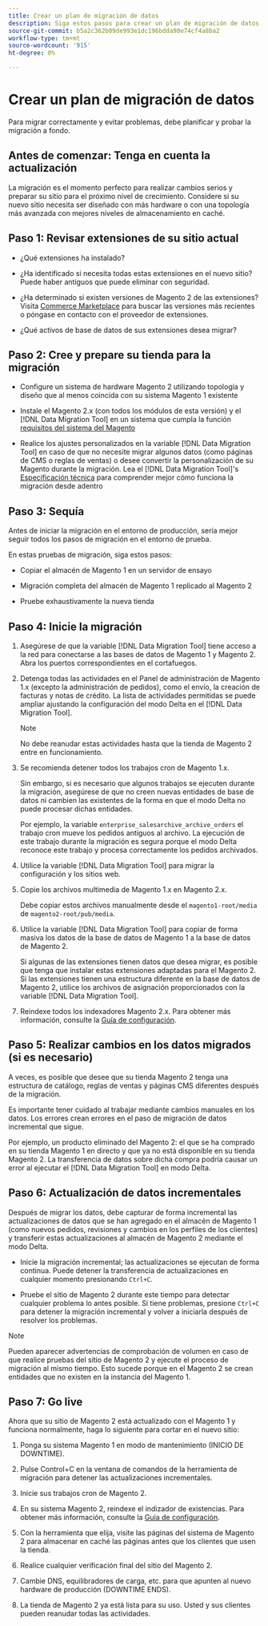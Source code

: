 ```yaml
---
title: Crear un plan de migración de datos
description: Siga estos pasos para crear un plan de migración de datos que garantice una actualización correcta del Magento 1 al Magento 2.
source-git-commit: b5a2c362b09de993e1dc196bdda90e74cf4a8ba2
workflow-type: tm+mt
source-wordcount: '915'
ht-degree: 0%

---
```



# Crear un plan de migración de datos

Para migrar correctamente y evitar problemas, debe planificar y probar la migración a fondo.

## Antes de comenzar: Tenga en cuenta la actualización

La migración es el momento perfecto para realizar cambios serios y preparar su sitio para el próximo nivel de crecimiento. Considere si su nuevo sitio necesita ser diseñado con más hardware o con una topología más avanzada con mejores niveles de almacenamiento en caché.

## Paso 1: Revisar extensiones de su sitio actual

* ¿Qué extensiones ha instalado?

* ¿Ha identificado si necesita todas estas extensiones en el nuevo sitio? Puede haber antiguos que puede eliminar con seguridad.

* ¿Ha determinado si existen versiones de Magento 2 de las extensiones? Visita [Commerce Marketplace] para buscar las versiones más recientes o póngase en contacto con el proveedor de extensiones.

* ¿Qué activos de base de datos de sus extensiones desea migrar?

## Paso 2: Cree y prepare su tienda para la migración

* Configure un sistema de hardware Magento 2 utilizando topología y diseño que al menos coincida con su sistema Magento 1 existente

* Instale el Magento 2.x (con todos los módulos de esta versión) y el [!DNL Data Migration Tool] en un sistema que cumpla la función [requisitos del sistema del Magento]

* Realice los ajustes personalizados en la variable [!DNL Data Migration Tool] en caso de que no necesite migrar algunos datos (como páginas de CMS o reglas de ventas) o desee convertir la personalización de su Magento durante la migración. Lea el [!DNL Data Migration Tool]&#39;s [Especificación técnica](technical-specification.md) para comprender mejor cómo funciona la migración desde adentro

## Paso 3: Sequía

Antes de iniciar la migración en el entorno de producción, sería mejor seguir todos los pasos de migración en el entorno de prueba.

En estas pruebas de migración, siga estos pasos:

* Copiar el almacén de Magento 1 en un servidor de ensayo

* Migración completa del almacén de Magento 1 replicado al Magento 2

* Pruebe exhaustivamente la nueva tienda

## Paso 4: Inicie la migración

1. Asegúrese de que la variable [!DNL Data Migration Tool] tiene acceso a la red para conectarse a las bases de datos de Magento 1 y Magento 2. Abra los puertos correspondientes en el cortafuegos.

1. Detenga todas las actividades en el Panel de administración de Magento 1.x (excepto la administración de pedidos), como el envío, la creación de facturas y notas de crédito. La lista de actividades permitidas se puede ampliar ajustando la configuración del modo Delta en el [!DNL Data Migration Tool].

   >[!NOTE]
   >
   >No debe reanudar estas actividades hasta que la tienda de Magento 2 entre en funcionamiento.

1. Se recomienda detener todos los trabajos cron de Magento 1.x.

   Sin embargo, si es necesario que algunos trabajos se ejecuten durante la migración, asegúrese de que no creen nuevas entidades de base de datos ni cambien las existentes de la forma en que el modo Delta no puede procesar dichas entidades.

   Por ejemplo, la variable `enterprise_salesarchive_archive_orders` el trabajo cron mueve los pedidos antiguos al archivo. La ejecución de este trabajo durante la migración es segura porque el modo Delta reconoce este trabajo y procesa correctamente los pedidos archivados.

1. Utilice la variable [!DNL Data Migration Tool] para migrar la configuración y los sitios web.

1. Copie los archivos multimedia de Magento 1.x en Magento 2.x.

   Debe copiar estos archivos manualmente desde el `magento1-root/media` de `magento2-root/pub/media`.

1. Utilice la variable [!DNL Data Migration Tool] para copiar de forma masiva los datos de la base de datos de Magento 1 a la base de datos de Magento 2.

   Si algunas de las extensiones tienen datos que desea migrar, es posible que tenga que instalar estas extensiones adaptadas para el Magento 2. Si las extensiones tienen una estructura diferente en la base de datos de Magento 2, utilice los archivos de asignación proporcionados con la variable [!DNL Data Migration Tool].

1. Reindexe todos los indexadores Magento 2.x. Para obtener más información, consulte la [Guía de configuración].

## Paso 5: Realizar cambios en los datos migrados (si es necesario)

A veces, es posible que desee que su tienda Magento 2 tenga una estructura de catálogo, reglas de ventas y páginas CMS diferentes después de la migración.

Es importante tener cuidado al trabajar mediante cambios manuales en los datos. Los errores crean errores en el paso de migración de datos incremental que sigue.

Por ejemplo, un producto eliminado del Magento 2: el que se ha comprado en su tienda Magento 1 en directo y que ya no está disponible en su tienda Magento 2. La transferencia de datos sobre dicha compra podría causar un error al ejecutar el [!DNL Data Migration Tool] en modo Delta.

## Paso 6: Actualización de datos incrementales

Después de migrar los datos, debe capturar de forma incremental las actualizaciones de datos que se han agregado en el almacén de Magento 1 (como nuevos pedidos, revisiones y cambios en los perfiles de los clientes) y transferir estas actualizaciones al almacén de Magento 2 mediante el modo Delta.

* Inicie la migración incremental; las actualizaciones se ejecutan de forma continua. Puede detener la transferencia de actualizaciones en cualquier momento presionando `Ctrl+C`.

* Pruebe el sitio de Magento 2 durante este tiempo para detectar cualquier problema lo antes posible. Si tiene problemas, presione `Ctrl+C` para detener la migración incremental y volver a iniciarla después de resolver los problemas.

>[!NOTE]
>
>Pueden aparecer advertencias de comprobación de volumen en caso de que realice pruebas del sitio de Magento 2 y ejecute el proceso de migración al mismo tiempo. Esto sucede porque en el Magento 2 se crean entidades que no existen en la instancia del Magento 1.

## Paso 7: Go live

Ahora que su sitio de Magento 2 está actualizado con el Magento 1 y funciona normalmente, haga lo siguiente para cortar en el nuevo sitio:

1. Ponga su sistema Magento 1 en modo de mantenimiento (INICIO DE DOWNTIME).

1. Pulse Control+C en la ventana de comandos de la herramienta de migración para detener las actualizaciones incrementales.

1. Inicie sus trabajos cron de Magento 2.

1. En su sistema Magento 2, reindexe el indizador de existencias. Para obtener más información, consulte la [Guía de configuración].

1. Con la herramienta que elija, visite las páginas del sistema de Magento 2 para almacenar en caché las páginas antes que los clientes que usen la tienda.

1. Realice cualquier verificación final del sitio del Magento 2.

1. Cambie DNS, equilibradores de carga, etc. para que apunten al nuevo hardware de producción (DOWNTIME ENDS).

1. La tienda de Magento 2 ya está lista para su uso. Usted y sus clientes pueden reanudar todas las actividades.

<!-- LINK ADDRESSES -->
[requisitos del sistema del Magento]: https://devdocs.magento.com/guides/v2.4/install-gde/system-requirements.html
[Commerce Marketplace]: https://marketplace.magento.com
[Guía de configuración]: https://experienceleague.adobe.com/docs/commerce-operations/configuration-guide/cli/manage-indexers.html

